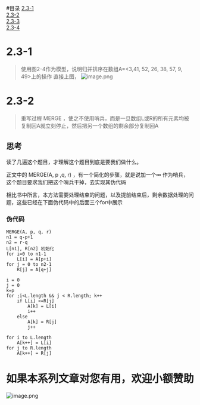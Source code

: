 #目录
[2.3-1](#2.3-1)  
[2.3-2](#2.3-2)  
[2.3-3](#2.3-3)  
[2.3-4](#2.3-4)  

# 2.3-1
> 使用图2-4作为模型，说明归并排序在数组A=<3,41, 52, 26, 38, 57, 9, 49>上的操作
直接上图，
![image.png](http://ww1.sinaimg.cn/large/d1bc6e1ely1gll6lvww91j21960pu1kx.jpg)


# 2.3-2
> 重写过程 MERGE ，使之不使用哨兵，而是一旦数组L或R的所有元素均被复制回A就立刻停止，然后把另一个数组的剩余部分复制回A

## 思考
读了几遍这个题目，才理解这个题目到底是要我们做什么。

正文中的 MERGE(A, p ,q, r) ，有一个简化的步骤，就是说加一个∞ 作为哨兵，这个题目要求我们把这个哨兵干掉，去实现其伪代码

相比书中所言，本方法需要处理结束的问题，以及提前结束后，剩余数据处理的问题，这些已经在下面伪代码中的后面三个for中展示

### 伪代码
```
MERGE(A, p, q, r)
n1 = q-p+1
n2 = r-q
L[n1], R[n2] 初始化
for i=0 to n1-1
    L[i] = A[p+i]
for j = 0 to n2-1
    R[j] = A[q+j]

i = 0
j = 0
k=p
for ;i<L.length && j < R.length; k++
    if L[i] <=R[j]
        A[k] = L[i]
        i++
    else
        A[k] = R[j]
        j++

for i to L.length
    A[k++] = L[i]
for j to R.length
    A[k++] = R[j] 
```

# 如果本系列文章对您有用，欢迎小额赞助
![image.png](http://ww1.sinaimg.cn/large/d1bc6e1ely1gll5hqkm3uj20880akjsz.jpg)
